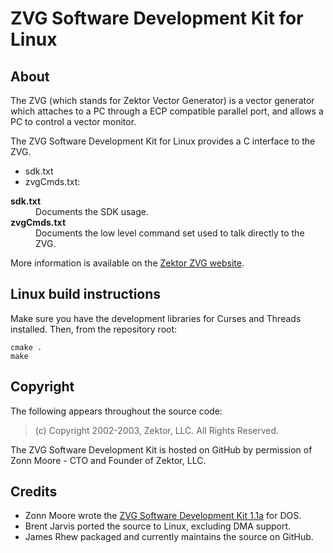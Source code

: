 # ZVG Software Development Kit for Linux

## About

The ZVG (which stands for Zektor Vector Generator) is a vector generator which
attaches to a PC through a ECP compatible parallel port, and allows a PC to control a vector monitor.

The ZVG Software Development Kit for Linux provides a C interface to the ZVG.
- sdk.txt
- zvgCmds.txt: 
<dl>
  <dt><strong>sdk.txt</strong></dt>
  <dd>Documents the SDK usage.</dd>
  <dt><strong>zvgCmds.txt</strong></dt>
  <dd>Documents the low level command set used to talk directly to the ZVG.</dd>
</dl>

More information is available on the [Zektor ZVG website](http://www.zektor.com/zvg/downloads.htm).

## Linux build instructions

Make sure you have the development libraries for Curses and Threads installed.  Then, from the repository root:

    cmake .
    make

## Copyright

The following appears throughout the source code:

> (c) Copyright 2002-2003, Zektor, LLC.  All Rights Reserved.

The ZVG Software Development Kit is hosted on GitHub by permission of Zonn Moore - CTO and Founder of Zektor, LLC. 

## Credits

- Zonn Moore wrote the [ZVG Software Development Kit 1.1a](http://www.zektor.com/zvg/downloads/zvg_sdk11a.zip) for DOS.
- Brent Jarvis ported the source to Linux, excluding DMA support.
- James Rhew packaged and currently maintains the source on GitHub.
